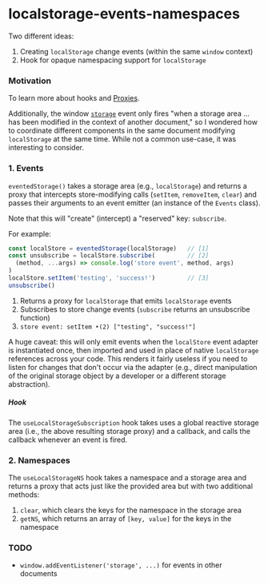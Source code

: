 # localstorage-events-namespaces

Two different ideas:

1. Creating `localStorage` change events (within the same `window` context)
2. Hook for opaque namespacing support for `localStorage`

### Motivation

To learn more about hooks and [Proxies](https://developer.mozilla.org/en-US/docs/Web/JavaScript/Reference/Global_Objects/Proxy).

Additionally, the window [`storage`](https://developer.mozilla.org/en-US/docs/Web/API/Window/storage_event) event only fires "when a storage area ... has been modified in the context of another document," so I wondered how to coordinate different components in the same document modifying `localStorage` at the same time. While not a common use-case, it was interesting to consider.

### 1. Events

`eventedStorage()` takes a storage area (e.g., `localStorage`) and returns a proxy that intercepts store-modifying calls (`setItem`, `removeItem`, `clear`) and passes their arguments to an event emitter (an instance of the `Events` class).

Note that this will "create" (intercept) a "reserved" key: `subscribe`.

For example:

```js
const localStore = eventedStorage(localStorage)   // [1]
const unsubscribe = localStore.subscribe(         // [2]
  (method, ...args) => console.log('store event', method, args)
)
localStore.setItem('testing', 'success!')         // [3]
unsubscribe()
```
1. Returns a proxy for `localStorage` that emits `localStorage` events
2. Subscribes to store change events (`subscribe` returns an unsubscribe function)
3. `store event: setItem ‣(2) ["testing", "success!"]`

A huge caveat: this will only emit events when the `localStore` event adapter is instantiated once, then imported and used in place of native `localStorage` references across your code. This renders it fairly useless if you need to listen for changes that don't occur via the adapter (e.g., direct manipulation of the original storage object by a developer or a different storage abstraction).

##### Hook

The `useLocalStorageSubscription` hook takes uses a global reactive storage area (i.e., the above resulting storage proxy) and a callback, and calls the callback whenever an event is fired.

### 2. Namespaces

The `useLocalStorageNS` hook takes a namespace and a storage area and returns a proxy that acts just like the provided area but with two additional methods:

1. `clear`, which clears the keys for the namespace in the storage area
2. `getNS`, which returns an array of `[key, value]` for the keys in the namespace

### TODO

- `window.addEventListener('storage', ...)` for events in other documents

